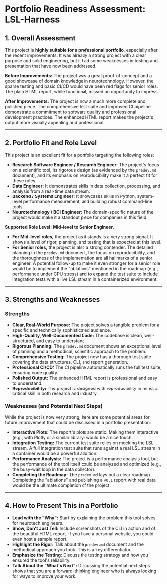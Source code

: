 # Portfolio Readiness Assessment: LSL-Harness

## 1. Overall Assessment

This project is **highly suitable for a professional portfolio**, especially after the recent improvements. It was already a strong project with a clear purpose and solid engineering, but it had some weaknesses in testing and presentation that have now been addressed.

**Before Improvements:** The project was a great proof-of-concept and a good showcase of domain knowledge in neurotechnology. However, the sparse testing and basic CI/CD would have been red flags for senior roles. The plain HTML report, while functional, missed an opportunity to impress.

**After Improvements:** The project is now a much more complete and polished piece. The comprehensive test suite and improved CI pipeline demonstrate a commitment to software quality and professional development practices. The enhanced HTML report makes the project's output more visually appealing and professional.

---

## 2. Portfolio Fit and Role Level

This project is an excellent fit for a portfolio targeting the following roles:

*   **Research Software Engineer / Research Engineer:** The project's focus on a scientific tool, its rigorous design (as evidenced by the `predev.md` document), and its emphasis on reproducibility make it a perfect fit for these roles.
*   **Data Engineer:** It demonstrates skills in data collection, processing, and analysis from a real-time data stream.
*   **Backend / Systems Engineer:** It showcases skills in Python, system-level performance measurement, and building robust command-line tools.
*   **Neurotechnology / BCI Engineer:** The domain-specific nature of the project would make it a standout piece for companies in this field.

**Supported Role Level:** **Mid-level to Senior Engineer.**

*   **For Mid-level roles,** the project as it stands is a very strong signal. It shows a level of rigor, planning, and testing that is expected at this level.
*   **For Senior roles,** the project is also a strong contender. The detailed planning in the `predev.md` document, the focus on reproducibility, and the thoroughness of the implementation are all hallmarks of a senior engineer. A potential follow-up to make it even stronger for a senior role would be to implement the "ablations" mentioned in the roadmap (e.g., performance under CPU stress) and to expand the test suite to include integration tests with a live LSL stream in a containerized environment.

---

## 3. Strengths and Weaknesses

### Strengths

*   **Clear, Real-World Purpose:** The project solves a tangible problem for a specific and technically sophisticated audience.
*   **High-Quality, Well-Documented Code:** The codebase is clean, well-structured, and easy to understand.
*   **Rigorous Planning:** The `predev.md` document shows an exceptional level of planning and a methodical, scientific approach to the problem.
*   **Comprehensive Testing:** The project now has a thorough test suite covering the data structures, CLI, and report generation.
*   **Professional CI/CD:** The CI pipeline automatically runs the full test suite, ensuring code quality.
*   **Polished Output:** The enhanced HTML report is professional and easy to understand.
*   **Reproducibility:** The project is designed with reproducibility in mind, a critical skill in both research and industry.

### Weaknesses (and Potential Next Steps)

While the project is now very strong, here are some potential areas for future improvement that could be discussed in a portfolio presentation:

*   **Interactive Plots:** The report's plots are static. Making them interactive (e.g., with Plotly or a similar library) would be a nice touch.
*   **Integration Testing:** The current test suite relies on mocking the LSL stream. A full integration test suite that runs against a real LSL stream in a container would be a powerful addition.
*   **Performance Analysis:** The project is a performance analysis tool, but the performance of the tool itself could be analyzed and optimized (e.g., the busy-wait loop in the data collector).
*   **Completing the Roadmap:** The `predev.md` lays out a clear roadmap. Completing the "ablations" and publishing a `v0.1` report with real data would be the ultimate completion of the project.

---

## 4. How to Present This in a Portfolio

*   **Lead with the "Why":** Start by explaining the problem this tool solves for neurotech engineers.
*   **Show, Don't Just Tell:** Include screenshots of the CLI in action and of the beautiful HTML report. If you have a personal website, you could even host a sample report.
*   **Highlight the Rigor:** Talk about the `predev.md` document and the methodical approach you took. This is a key differentiator.
*   **Emphasize the Testing:** Discuss the testing strategy and how you ensured the tool's reliability.
*   **Talk About the "What's Next":** Discussing the potential next steps shows that you are a forward-thinking engineer who is always looking for ways to improve your work.
